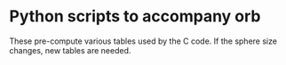 # Python scripts to accompany orb
These pre-compute various tables used by the C code. If the sphere size
changes, new tables are needed.
